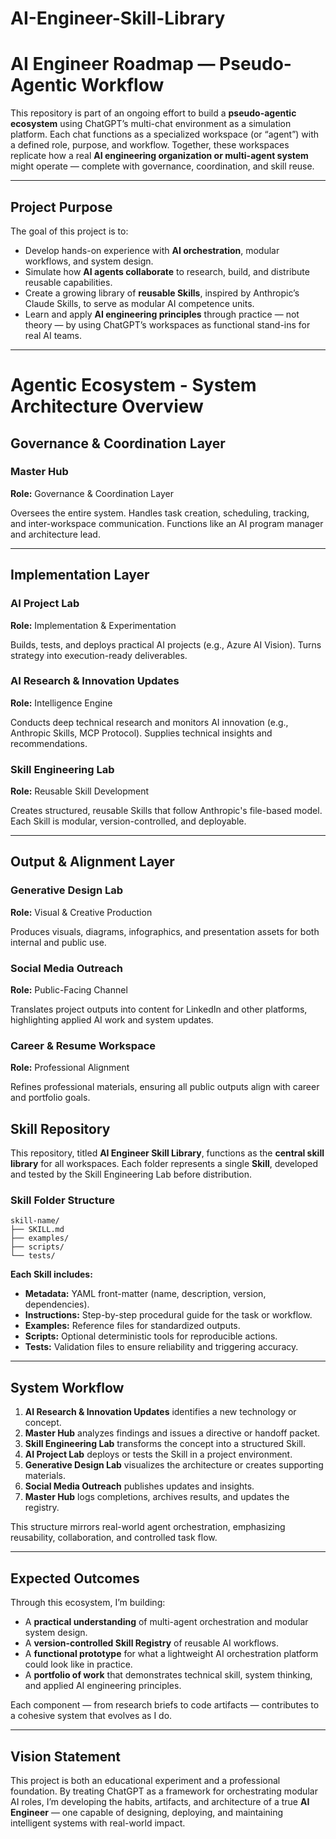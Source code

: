 # AI-Engineer-Skill-Library
# AI Engineer Roadmap — Pseudo-Agentic Workflow

This repository is part of an ongoing effort to build a **pseudo-agentic ecosystem** using ChatGPT’s multi-chat environment as a simulation platform.
Each chat functions as a specialized workspace (or “agent”) with a defined role, purpose, and workflow.
Together, these workspaces replicate how a real **AI engineering organization or multi-agent system** might operate — complete with governance, coordination, and skill reuse.

---

## Project Purpose

The goal of this project is to:

* Develop hands-on experience with **AI orchestration**, modular workflows, and system design.
* Simulate how **AI agents collaborate** to research, build, and distribute reusable capabilities.
* Create a growing library of **reusable Skills**, inspired by Anthropic’s Claude Skills, to serve as modular AI competence units.
* Learn and apply **AI engineering principles** through practice — not theory — by using ChatGPT’s workspaces as functional stand-ins for real AI teams.

---

# Agentic Ecosystem - System Architecture Overview

## Governance & Coordination Layer

### Master Hub
**Role:** Governance & Coordination Layer

Oversees the entire system. Handles task creation, scheduling, tracking, and inter-workspace communication. Functions like an AI program manager and architecture lead.

---

## Implementation Layer

### AI Project Lab
**Role:** Implementation & Experimentation

Builds, tests, and deploys practical AI projects (e.g., Azure AI Vision). Turns strategy into execution-ready deliverables.

### AI Research & Innovation Updates
**Role:** Intelligence Engine

Conducts deep technical research and monitors AI innovation (e.g., Anthropic Skills, MCP Protocol). Supplies technical insights and recommendations.

### Skill Engineering Lab
**Role:** Reusable Skill Development

Creates structured, reusable Skills that follow Anthropic's file-based model. Each Skill is modular, version-controlled, and deployable.

---

## Output & Alignment Layer

### Generative Design Lab
**Role:** Visual & Creative Production

Produces visuals, diagrams, infographics, and presentation assets for both internal and public use.

### Social Media Outreach
**Role:** Public-Facing Channel

Translates project outputs into content for LinkedIn and other platforms, highlighting applied AI work and system updates.

### Career & Resume Workspace
**Role:** Professional Alignment

Refines professional materials, ensuring all public outputs align with career and portfolio goals.


## Skill Repository

This repository, titled **AI Engineer Skill Library**, functions as the **central skill library** for all workspaces.
Each folder represents a single **Skill**, developed and tested by the Skill Engineering Lab before distribution.

### Skill Folder Structure

```
skill-name/
├── SKILL.md
├── examples/
├── scripts/
└── tests/
```

**Each Skill includes:**

* **Metadata:** YAML front-matter (name, description, version, dependencies).
* **Instructions:** Step-by-step procedural guide for the task or workflow.
* **Examples:** Reference files for standardized outputs.
* **Scripts:** Optional deterministic tools for reproducible actions.
* **Tests:** Validation files to ensure reliability and triggering accuracy.

---

## System Workflow

1. **AI Research & Innovation Updates** identifies a new technology or concept.
2. **Master Hub** analyzes findings and issues a directive or handoff packet.
3. **Skill Engineering Lab** transforms the concept into a structured Skill.
4. **AI Project Lab** deploys or tests the Skill in a project environment.
5. **Generative Design Lab** visualizes the architecture or creates supporting materials.
6. **Social Media Outreach** publishes updates and insights.
7. **Master Hub** logs completions, archives results, and updates the registry.

This structure mirrors real-world agent orchestration, emphasizing reusability, collaboration, and controlled task flow.

---

## Expected Outcomes

Through this ecosystem, I’m building:

* A **practical understanding** of multi-agent orchestration and modular system design.
* A **version-controlled Skill Registry** of reusable AI workflows.
* A **functional prototype** for what a lightweight AI orchestration platform could look like in practice.
* A **portfolio of work** that demonstrates technical skill, system thinking, and applied AI engineering principles.

Each component — from research briefs to code artifacts — contributes to a cohesive system that evolves as I do.

---

## Vision Statement

This project is both an educational experiment and a professional foundation.
By treating ChatGPT as a framework for orchestrating modular AI roles, I’m developing the habits, artifacts, and architecture of a true **AI Engineer** — one capable of designing, deploying, and maintaining intelligent systems with real-world impact.



